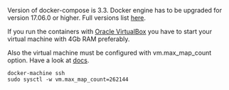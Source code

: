 Version of docker-compose is 3.3. Docker engine has to be upgraded for version 17.06.0
or higher. Full versions list [here](https://docs.docker.com/compose/compose-file/compose-versioning/).

If you run the containers with 
[Oracle VirtualBox](https://www.virtualbox.org/)
you have to start your virtual machine with 4Gb RAM preferably.

Also the virtual machine must be configured with vm.max_map_count option.
Have a look at [docs](https://www.elastic.co/guide/en/elasticsearch/reference/current/vm-max-map-count.html).
```
docker-machine ssh
sudo sysctl -w vm.max_map_count=262144
```
